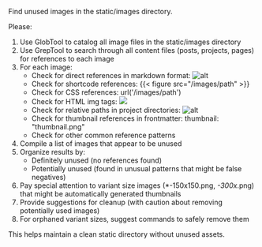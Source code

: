Find unused images in the static/images directory.

Please:
1. Use GlobTool to catalog all image files in the static/images directory
2. Use GrepTool to search through all content files (posts, projects, pages) for references to each image
3. For each image:
   - Check for direct references in markdown format: ![alt](/images/path)
   - Check for shortcode references: {{< figure src="/images/path" >}}
   - Check for CSS references: url('/images/path')
   - Check for HTML img tags: <img src="/images/path">
   - Check for relative paths in project directories: ![alt](image.jpg)
   - Check for thumbnail references in frontmatter: thumbnail: "thumbnail.png"
   - Check for other common reference patterns
4. Compile a list of images that appear to be unused
5. Organize results by:
   - Definitely unused (no references found)
   - Potentially unused (found in unusual patterns that might be false negatives)
6. Pay special attention to variant size images (*-150x150.png, *-300x*.png) that might be automatically generated thumbnails
7. Provide suggestions for cleanup (with caution about removing potentially used images)
8. For orphaned variant sizes, suggest commands to safely remove them

This helps maintain a clean static directory without unused assets.